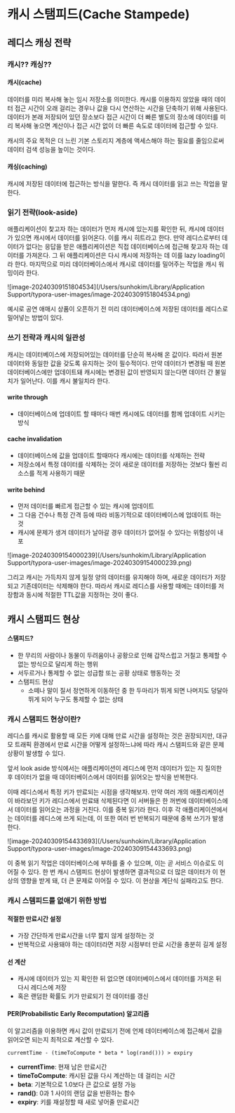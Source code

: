 # 캐시 스탬피드(Cache Stampede)
## 레디스 캐싱 전략

### 캐시?? 캐싱??

#### 캐시(cache)

데이터를 미리 복사해 놓는 임시 저장소를 의미한다. 캐시를 이용하지 않았을 때의 데이터 접근 시간이 오래 걸리는 경우나 값을 다시 연산하는 시간을 단축하기 위해 사용된다. 데이터가 본래 저장되어 있던 장소보다 접근 시간이 더 빠른 별도의 장소에 데이터를 미리 복사해 놓으면 계산이나 접근 시간 없이 더 빠른 속도로 데이터에 접근할 수 있다.

캐시의 주요 목적은 더 느린 기본 스토리지 계층에 액세스해야 하는 필요를 줄임으로써 데이터 검색 성능을 높이는 것이다.

#### 캐싱(caching)

캐시에 저장된 데이터에 접근하는 방식을 말한다. 즉 캐시 데이터를 읽고 쓰는 작업을 말한다.



### 읽기 전략(look-aside)

애플리케이션이 찾고자 하는 데이터가 먼저 캐시에 있는지를 확인한 뒤, 캐시에 데이터가 있으면 캐시에서 데이터를 읽어온다. 이를 캐시 히트라고 한다. 만약 레디스로부터 데이터가 없다는 응답을 받은 애플리케이션은 직접 데이터베이스에 접근해 찾고자 하는 데이터를 가져온다. 그 뒤 애플리케이션은 다시 캐시에 저장하는 데 이를 lazy loading이라 한다. 마지막으로 미리 데이터베이스에서 캐시로 데이터를 밀어주는 작업을 캐시 워밍이라 한다.

![image-20240309151804534](/Users/sunhokim/Library/Application Support/typora-user-images/image-20240309151804534.png)

예시로 공연 애매시 상품이 오픈하기 전 미리 데이터베이스에 저장된 데이터를 레디스로 밀어넣는 방법이 있다.



### 쓰기 전략과 캐시의 일관성

캐시는 데이터베이스에 저장되어있는 데이터를 단순히 복사해 온 값이다. 따라서 원본 데이터와 동일한 값을 갖도록 유지하는 것이 필수적이다. 만약 데이터가 변경될 때 원본 데이터베이스에만 업데이트돼 캐시에는 변경된 값이 반영되지 않는다면 데이터 간 불일치가 일어난다. 이를 캐시 불일치라 한다.

#### write through

* 데이터베이스에 업데이트 할 때마다 매번 캐시에도 데이터를 함께 업데이트 시키는 방식

#### cache invalidation

* 데이터베이스에 값을 업데이트 할때마다 캐시에는 데이터를 삭제하는 전략
* 저장소에서 특정 데이터를 삭제하는 것이 새로운 데이터를 저장하는 것보다 훨씬 리소스를 적게 사용하기 때문

#### write behind

* 먼저 데이터를 빠르게 접근할 수 있는 캐시에 업데이트
* 그 다음 건수나 특정 간격 등에 따라 비동기적으로 데이터베이스에 업데이트 하는 것
* 캐시에 문제가 생겨 데이터가 날아갈 경우 데이터가 없어질 수 있다는 위험성이 내포

![image-20240309154000239](/Users/sunhokim/Library/Application Support/typora-user-images/image-20240309154000239.png)

그리고 캐시는 가득차지 않게 일정 양의 데이터를 유지해야 하며, 새로운 데이터가 저장되고 기존데이터는 삭제해야 한다. 따라서 캐시로 레디스를 사용할 때에는 데이터를 저장함과 동시에 적절한 TTL값을 지정하는 것이 좋다.



## 캐시 스탬피드 현상

#### 스탬피드?

* 한 무리의 사람이나 동물이 두려움이나 공황으로 인해 갑작스럽고 거칠고 통제할 수 없는 방식으로 달리게 하는 행위
* 서두르거나 통제할 수 없는 성급함 또는 공황 상태로 행동하는 것
* 스탬피드 현상
    * 소떼나 말이 질서 정연하게 이동하던 중 한 두마리가 뛰게 되면 나머지도 덩달아 뛰게 되어 누구도 통제할 수 없는 상태



### 캐시 스탬피드 현상이란?

레디스를 캐시로 활용할 때 모든 키에 대해 만료 시간을 설정하는 것은 권장되지만, 대규모 트래픽 환경에서 만료 시간을 어떻게 설정하느냐에 따라 캐시 스탬피드와 같은 문제 상황이 발생할 수 있다.

앞서 look aside 방식에서는 애플리케이션이 레디스에 먼저 데이터가 있는 지 질의한 후 데이터가 없을 때 데이터베이스에서 데이터를 읽어오는 방식을 반복한다.

이때 레디스에서 특정 키가 만료되는 시점을 생각해보자. 만약 여러 개의 애플리케이션이 바라보던 키가 레디스에서 만료돼 삭제된다면 이 서버들은 한 꺼번에 데이터베이스에서 데이터를 읽어오는 과정을 거친다. 이를 중복 읽기라 한다. 이후 각 애플리케이션에서는 데이터를 레디스에 쓰게 되는데, 이 또한 여러 번 반복되기 때문에 중복 쓰기가 발생한다.

![image-20240309154433693](/Users/sunhokim/Library/Application Support/typora-user-images/image-20240309154433693.png)

이 중복 읽기 작업은 데이터베이스에 부하를 줄 수 있으며, 이는 곧 서비스 이슈로도 이어질 수 있다. 한 번 캐시 스탬피드 현상이 발생하면 결과적으로 더 많은 데이터가 이 현상의 영향을 받게 돼, 더 큰 문제로 이어질 수 있다. 이 현상을 계단식 실패라고도 한다.



### 캐시 스템피드를 없애기 위한 방법

#### 적절한 만료시간 설정

* 가장 간단하게 만료시간을 너무 짧지 않게 설정하는 것
* 반복적으로 사용돼야 하는 데이터라면 저장 시점부터 만료 시간을 충분히 길게 설정

#### 선 계산

* 캐시에 데이터가 있는 지 확인한 뒤 없으면 데이터베이스에서 데이터를 가져온 뒤 다시 레디스에 저장
* 혹은 랜덤한 확률도 키가 만료되기 전 데이터를 갱신

#### PER(Probabilistic Early Recomputation) 알고리즘

이 알고리즘을 이용하면 캐시 값이 만료되기 전에 언제 데이터베이스에 접근해서 값을 읽어오면 되는지 최적으로 계산할 수 있다.

```
curremtTime - (timeToCompute * beta * log(rand())) > expiry
```

* **currentTime**: 현재 남은 만료시간
* **timeToCompute**: 캐시된 값을 다시 계산하는 데 걸리는 시간
* **beta**: 기본적으로 1.0보다 큰 값으로 설정 가능
* **rand()**: 0과 1 사이의 랜덤 값을 반환하는 함수
* **expiry**: 키를 재설정할 때 새로 넣어줄 만료시간


















































